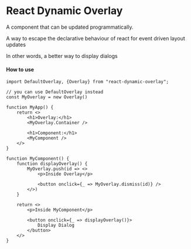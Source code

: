 # React Dynamic Overlay

A component that can be updated programmatically.

A way to escape the declarative behaviour of react
for event driven layout updates

In other words, a better way to display dialogs

#### How to use

```tsx
import DefaultOverlay, {Overlay} from "react-dynamic-overlay";

// you can use DefaultOverlay instead
const MyOverlay = new Overlay()

function MyApp() {
    return <>
        <h1>Overlay:</h1>
        <MyOverlay.Container />

        <h1>Component:</h1>
        <MyComponent />
    </>
}

function MyComponent() {
    function displayOverlay() {
        MyOverlay.push(id => <>
            <p>Inside Overlay</p>

            <button onclick={_ => MyOverlay.dismiss(id)} />
        </>)
    }

    return <>
        <p>Inside MyComponent</p>

        <button onclick={_ => displayOverlay()}>
            Display Dialog
        </button>
    </>
}
```
